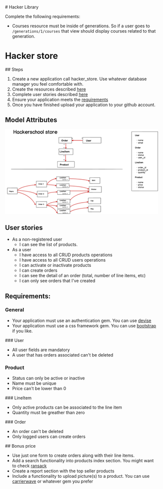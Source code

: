 # Hacker Library

Complete the following requirements:

- Courses resource must be inside of generations. So if a user goes to `/generations/1/courses` that view should display courses related to that generation. 



# Hacker store

## Steps

1. Create a new application call hacker_store. Use whatever database manager you feel comfortable with.
2. Create the resources described [here](#model-attributes)
3. Complete user stories described [here](#user-stories)
4. Ensure your application meets the [requirements](#requirements)
5. Once you have finished upload your application to your github account.


## Model Attributes

![rails_and_mvc](hacker_store.png)
## User stories

- As a non-registered user 
	- I can see the list of products.
- As a user 
	- I have access to all CRUD products operations
	- I have access to all CRUD users operations
	- I can activate or inactivate products
	- I can create orders
	- I can see the detail of an order (total, number of line items, etc)
	- I can only see orders that I've created


## Requirements:

### General

- Your application must use an authentication gem. You can use [devise](https://github.com/plataformatec/devise)
- Your application must use a css framework gem. You can use [bootstrap](https://github.com/seyhunak/twitter-bootstrap-rails) if you like.

### User

- All user fields are mandatory 
- A user that has orders associated can't be deleted

### Product

- Status can only be active or inactive
- Name must be unique
- Price can't be lower than 0


### LineItem

- Only active products can be associated to the line item
- Quantity must be greather than zero


### Order

- An order can't be deleted
- Only logged users can create orders


## Bonus price


- Use just one form to create orders along with their line items.
- Add a search functionality into products index section. You might want to check [ransack](https://github.com/activerecord-hackery/ransack)
- Create a report section with the top seller products
- Include a functionality to upload picture(s) to a product. You can use [carrierwave](https://github.com/carrierwaveuploader/carrierwave) or whatever gem you prefer